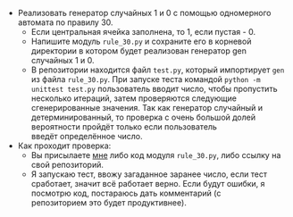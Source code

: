 - Реализовать генератор случайных 1 и 0 с помощью одномерного автомата по правилу 30.
  + Если центральная ячейка заполнена, то 1, если пустая - 0.
  + Напишите модуль `rule_30.py` и сохраните его в корневой директории в котором будет реализован генератор gen случайных 1 и 0.
  + В репозитории находится файл `test.py`, который импортирует `gen` из файла `rule_30.py`. При запуске теста командой `python -m unittest test.py` пользователь вводит число, чтобы пропустить несколько итераций, затем проверяются следующие сгенерированные значения. Так как генератор случайный и детерминированный, то проверка с очень большой долей вероятности пройдёт только если пользователь введёт определённое число.
- Как проходит проверка:
  + Вы присылаете [мне](morozov6420@gmail.com) либо код модуля `rule_30.py`, либо ссылку на свой репозиторий. 
  + Я запускаю тест, ввожу загаданное заранее число, если тест сработает, значит всё работает верно. Если будут ошибки, я посмотрю код, постараюсь дать комментарий (с репозиторием это будет продуктивнее).
